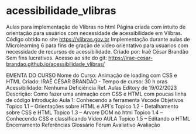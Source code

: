 # acessibilidade_vlibras
Aulas para implementação de Vlibras no html
Página criada com intuíto de orientação para usuários com necessidade de acessibilidade em Vlibras.
Código obtido no site https://vlibras.gov.br
Implementação durante aulas de Microlearning 6 para fins de gração de vídeo
orientativo para usuarios com necessidade de recursos de acessibilidade.
Criado por: Iraê César Brandão
Sem fins lucrativos.
Acesso ao site do git:  https://irae-cesar-brandao.github.io/acessibilidade_vlibras/    


EMENTA  DO CURSO
Nome do Curso:      Animação de loading com CSS e HTML 
Criado:  IRAÊ CÉSAR BRANDÃO      -   Tempo de curso: 30 h oras
Acessibilidade: Nenhuma Deficiência
Ref. Aulas Editory   de 19/02/2023
Descrição:  Como fazer uma animação com CSS e HTML  com poucas linha de código
Introdução
Aula 1: Conhecendo a ferramenta Vscode
	Objetivos
              Topico 1.1 – Orientações sobre HTML e API´s 
              Topico 1.2  - Detalhamento sobre CSS e HTML
              Topico 1.3 – Arvore DOM no html
              Topico 1.4 – Conhecendo CSS e classificando
               Vídeo  AULA
              Topico 1.5 – Editando o HTML
               Encerramento
               Referências
               Glossário
               Fórum Avaliativo
               Avaliação

